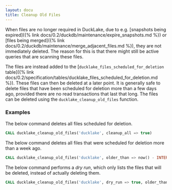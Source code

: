 ```yaml
---
layout: docu
title: Cleanup Old Files
---
```


When files are no longer required in DuckLake, due to e.g. [snapshots being expired]({% link docs/0.2/duckdb/maintenance/expire_snapshots.md %}) or [files being merged]({% link docs/0.2/duckdb/maintenance/merge_adjacent_files.md %}), they are not immediately deleted.
The reason for this is that there might still be active queries that are scanning these files.

The files are instead added to the [`ducklake_files_scheduled_for_deletion` table]({% link docs/0.2/specification/tables/ducklake_files_scheduled_for_deletion.md %}).
These files can then be deleted at a later point.
It is generally safe to delete files that have been scheduled for deletion more than a few days ago, provided there are no read transactions that last that long.
The files can be deleted using the `ducklake_cleanup_old_files` function.

### Examples

The below command deletes all files scheduled for deletion.

```sql
CALL ducklake_cleanup_old_files('ducklake', cleanup_all => true)
```

The below command deletes all files that were scheduled for deletion more than a week ago.

```sql
CALL ducklake_cleanup_old_files('ducklake', older_than => now() - INTERVAL '1 week')
```

The below command performs a *dry run*, which only lists the files that will be deleted, instead of actually deleting them.

```sql
CALL ducklake_cleanup_old_files('ducklake', dry_run => true, older_than => now() - INTERVAL '1 week')
```

